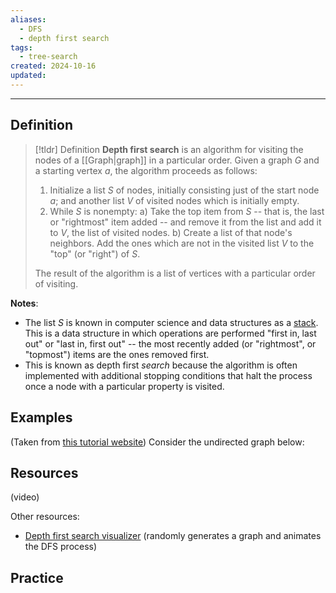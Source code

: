 ```yaml
---
aliases:
  - DFS
  - depth first search
tags:
  - tree-search
created: 2024-10-16
updated:
---
```

---
## Definition 

> [!tldr] Definition
> **Depth first search** is an algorithm for visiting the nodes of a [[Graph|graph]] in a particular order. Given a graph $G$ and a starting vertex $a$, the algorithm proceeds as follows: 
> 
> 1. Initialize a list $S$ of nodes, initially consisting just of the start node $a$; and another list $V$ of visited nodes which is initially empty. 
> 2. While $S$ is nonempty:
> 	a) Take the top item from $S$ -- that is, the last or "rightmost" item added -- and remove it from the list and add it to $V$, the list of visited nodes. 
> 	b) Create a list of that node's neighbors. Add the ones which are not in the visited list $V$ to the "top" (or "right") of $S$. 
> 	
>The result of the algorithm is a list of vertices with a particular order of visiting. 


**Notes**: 
- The list $S$ is known in computer science and data structures as a [stack](https://www.geeksforgeeks.org/stack-data-structure/). This is a data structure in which operations are performed "first in, last out" or "last in, first out" -- the most recently added (or "rightmost", or "topmost") items are the ones removed first. 
- This is known as depth first *search* because the algorithm is often implemented with additional stopping conditions that halt the process once a node with a particular property is visited. 

## Examples 

(Taken from [this tutorial website](https://www.programiz.com/dsa/graph-dfs)) Consider the undirected graph below: 


## Resources 

(video)

Other resources: 
- [Depth first search visualizer](https://www.cs.usfca.edu/~galles/visualization/DFS.html) (randomly generates a graph and animates the DFS process)

## Practice 
